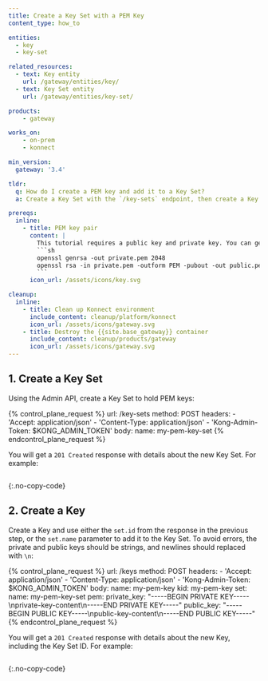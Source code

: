 ```yaml
---
title: Create a Key Set with a PEM Key
content_type: how_to

entities: 
  - key
  - key-set

related_resources:
  - text: Key entity
    url: /gateway/entities/key/
  - text: Key Set entity
    url: /gateway/entities/key-set/

products:
    - gateway

works_on:
    - on-prem
    - konnect

min_version:
  gateway: '3.4'

tldr:
  q: How do I create a PEM key and add it to a Key Set?
  a: Create a Key Set with the `/key-sets` endpoint, then create a Key and configure the `set.id` or `set.name` parameter to point to the Key Set. 

prereqs:
  inline:
    - title: PEM key pair
      content: |
        This tutorial requires a public key and private key. You can generate them using OpenSSL:
        ```sh
        openssl genrsa -out private.pem 2048
        openssl rsa -in private.pem -outform PEM -pubout -out public.pem
        ```
      icon_url: /assets/icons/key.svg

cleanup:
  inline:
    - title: Clean up Konnect environment
      include_content: cleanup/platform/konnect
      icon_url: /assets/icons/gateway.svg
    - title: Destroy the {{site.base_gateway}} container
      include_content: cleanup/products/gateway
      icon_url: /assets/icons/gateway.svg
---
```


## 1. Create a Key Set
Using the Admin API, create a Key Set to hold PEM keys:

{% control_plane_request %}
  url: /key-sets
  method: POST
  headers:
      - 'Accept: application/json'
      - 'Content-Type: application/json'
      - 'Kong-Admin-Token: $KONG_ADMIN_TOKEN'
  body:
      name: my-pem-key-set
{% endcontrol_plane_request %}

You will get a `201 Created` response with details about the new Key Set. For example:

```json

```
{:.no-copy-code}

## 2. Create a Key

Create a Key and use either the `set.id` from the response in the previous step, or the `set.name` parameter to add it to the Key Set.
To avoid errors, the private and public keys should be strings, and newlines should replaced with `\n`:

{% control_plane_request %}
  url: /keys
  method: POST
  headers:
      - 'Accept: application/json'
      - 'Content-Type: application/json'
      - 'Kong-Admin-Token: $KONG_ADMIN_TOKEN'
  body:
      name: my-pem-key
      kid: my-pem-key
      set:
        name: my-pem-key-set
      pem:
        private_key: "-----BEGIN PRIVATE KEY-----\nprivate-key-content\n-----END PRIVATE KEY-----"
        public_key: "-----BEGIN PUBLIC KEY-----\npublic-key-content\n-----END PUBLIC KEY-----"
{% endcontrol_plane_request %}

You will get a `201 Created` response with details about the new Key, including the Key Set ID. For example:

```json

```
{:.no-copy-code}